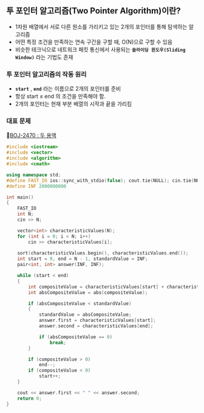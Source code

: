 ## 투 포인터 알고리즘(Two Pointer Algorithm)이란?

- 1차원 배열에서 서로 다른 원소를 가리키고 있는 2개의 포인터를 통해 탐색하는 알고리즘
- 어떤 특정 조건을 만족하는 연속 구간을 구할 때, $\mathrm{O(N)}$으로 구할 수 있음
- 비슷한 테크닉으로 네트워크 패킷 통신에서 사용되는 **`슬라이딩 윈도우(Sliding Window)`** 라는 기법도 존재

### 투 포인터 알고리즘의 작동 원리

- **`start`** , **`end`** 라는 이름으로 2개의 포인터를 준비 
- 항상 start $\leq$ end 의 조건을 만족해야 함.
- 2개의 포인터는 현재 부분 배열의 시작과 끝을 가리킴

### 대표 문제

🔗[BOJ-2470 : 두 용액](https://www.acmicpc.net/problem/2470)  
```cpp
#include <iostream>
#include <vector>
#include <algorithm>
#include <cmath>

using namespace std;
#define FAST_IO ios::sync_with_stdio(false); cout.tie(NULL); cin.tie(NULL);
#define INF 2000000000

int main()
{
    FAST_IO
    int N;
    cin >> N;

    vector<int> characteristicValues(N);
    for (int i = 0; i < N; i++)
        cin >> characteristicValues[i];
    
    sort(characteristicValues.begin(), characteristicValues.end());
    int start = 0, end = N - 1, standardValue = INF;
    pair<int, int> answer(INF, INF);

    while (start < end)
    {
        int compositeValue = characteristicValues[start] + characteristicValues[end];
        int absCompositeValue = abs(compositeValue);

        if (absCompositeValue < standardValue)
        {
            standardValue = absCompositeValue;
            answer.first = characteristicValues[start];
            answer.second = characteristicValues[end];

            if (absCompositeValue == 0)
                break;
        }

        if (compositeValue > 0)
            end--;
        if (compositeValue < 0)
            start++;
    }

    cout << answer.first << " " << answer.second;
    return 0;
}
```
